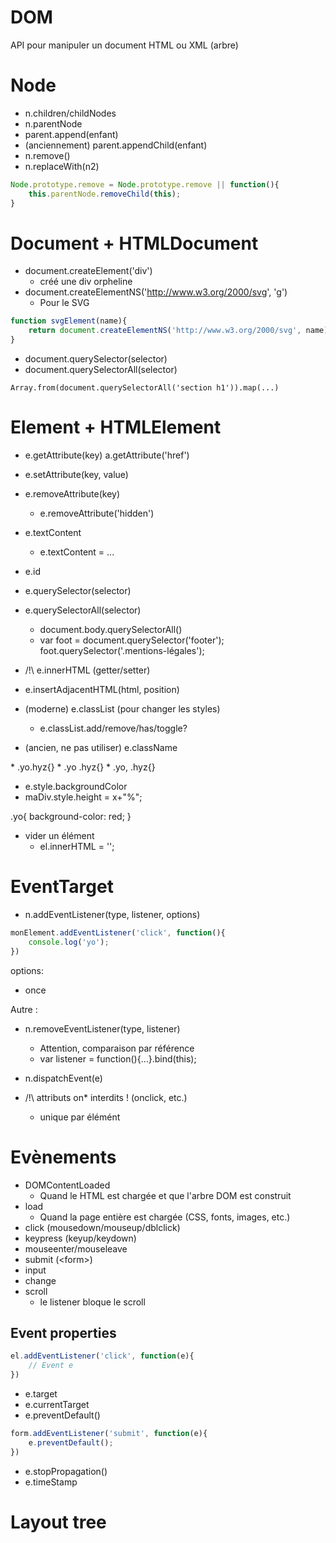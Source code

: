 # DOM

API pour manipuler un document HTML ou XML (arbre)


# Node

* n.children/childNodes
* n.parentNode
* parent.append(enfant)
* (anciennement) parent.appendChild(enfant)
* n.remove()
* n.replaceWith(n2)

```js
Node.prototype.remove = Node.prototype.remove || function(){
    this.parentNode.removeChild(this);
}
```

# Document + HTMLDocument

* document.createElement('div')
    * créé une div orpheline
* document.createElementNS('http://www.w3.org/2000/svg', 'g')
    * Pour le SVG

```js
function svgElement(name){
    return document.createElementNS('http://www.w3.org/2000/svg', name)
}
```

* document.querySelector(selector)
* document.querySelectorAll(selector)

`Array.from(document.querySelectorAll('section h1')).map(...)`


# Element + HTMLElement

* e.getAttribute(key)
    a.getAttribute('href')
* e.setAttribute(key, value)
* e.removeAttribute(key)
    * e.removeAttribute('hidden')

* e.textContent
    * e.textContent = ...

* e.id
* e.querySelector(selector)
* e.querySelectorAll(selector)
    * document.body.querySelectorAll()
    * var foot = document.querySelector('footer');
    foot.querySelector('.mentions-légales');
    
* /!\ e.innerHTML (getter/setter)
* e.insertAdjacentHTML(html, position)
* (moderne) e.classList (pour changer les styles)
    * e.classList.add/remove/has/toggle?
* (ancien, ne pas utiliser) e.className
<div class="yo hyz"></div>
    * .yo.hyz{}
    * .yo .hyz{}
    * .yo, .hyz{}

* e.style.backgroundColor
* maDiv.style.height = x+"%";

.yo{
    background-color: red;
}

* vider un élément
    * el.innerHTML = '';

# EventTarget

* n.addEventListener(type, listener, options)
```js
monElement.addEventListener('click', function(){
    console.log('yo');
})
```

options: 

* once

Autre : 

* n.removeEventListener(type, listener)
    * Attention, comparaison par référence
    * var listener = function(){...}.bind(this);
    
* n.dispatchEvent(e)

* /!\ attributs on* interdits ! (onclick, etc.)
    * unique par élémént

# Evènements

* DOMContentLoaded
    * Quand le HTML est chargée et que l'arbre DOM est construit 
* load
    * Quand la page entière est chargée (CSS, fonts, images, etc.)
* click (mousedown/mouseup/dblclick)
* keypress (keyup/keydown)
* mouseenter/mouseleave
* submit (&lt;form>)
* input
* change
* scroll
    * le listener bloque le scroll

## Event properties

````js
el.addEventListener('click', function(e){
    // Event e
})
````

* e.target
* e.currentTarget
* e.preventDefault()

```js
form.addEventListener('submit', function(e){
    e.preventDefault();
})
```

* e.stopPropagation()
* e.timeStamp


# Layout tree

